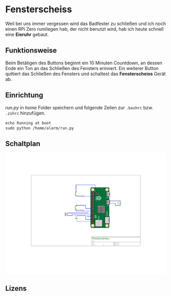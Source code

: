 # Fensterscheiss
Weil bei uns immer vergessen wird das Badfester zu schließen und ich 
noch einen RPi Zero rumliegen hab, der nicht benutzt wird, hab ich
heute schnell eine __Eieruhr__ gebaut.

## Funktionsweise
Beim Betätigen des Buttons beginnt ein 10 Minuten Countdown, an dessen
Ende ein Ton an das Schließen des Fensters erinnert. Ein weiterer Button
quttiert das Schließen des Fensters und schaltest das __Fensterscheiss__
Gerät ab.

## Einrichtung
*run.py* in *home* Folder speichern und folgende Zeilen zur `.bashrc`
bzw. `.zshrc` hinzufügen.
```
echo Running at boot 
sudo python /home/alarm/run.py
```

## Schaltplan
![](https://github.com/neur0nic/RPiRepos/blob/master/Fensterscheiss/w_scheme.png)
## Lizens


